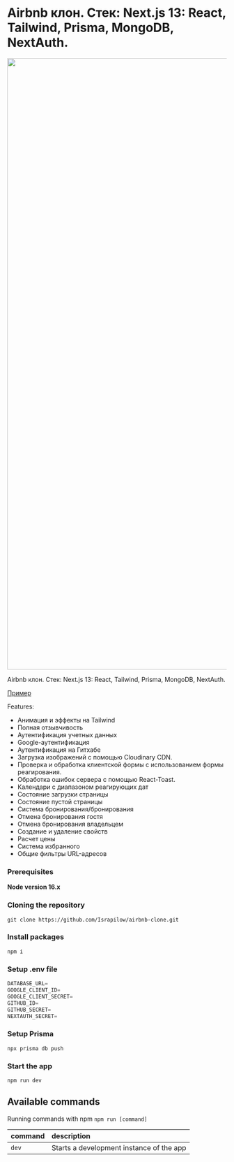 # Airbnb клон. Стек: Next.js 13: React, Tailwind, Prisma, MongoDB, NextAuth.

<a href="https://github-production-user-asset-6210df.s3.amazonaws.com/64312144/246891702-15470137-b6b7-4b00-bec5-07ed17e0b912.jpg" target="_blank">
  <img src="https://github-production-user-asset-6210df.s3.amazonaws.com/64312144/246891702-15470137-b6b7-4b00-bec5-07ed17e0b912.jpg" width="1400"/>
</a>

Airbnb клон.
Стек: Next.js 13: React, Tailwind, Prisma, MongoDB, NextAuth.

[Пример](https://airbnb-clone-flame-one.vercel.app)

Features:

- Анимация и эффекты на Tailwind
- Полная отзывчивость
- Аутентификация учетных данных
- Google-аутентификация
- Аутентификация на Гитхабе
- Загрузка изображений с помощью Cloudinary CDN.
- Проверка и обработка клиентской формы с использованием формы реагирования.
- Обработка ошибок сервера с помощью React-Toast.
- Календари с диапазоном реагирующих дат
- Состояние загрузки страницы
- Состояние пустой страницы
- Система бронирования/бронирования
- Отмена бронирования гостя
- Отмена бронирования владельцем
- Создание и удаление свойств
- Расчет цены
- Система избранного
- Общие фильтры URL-адресов

### Prerequisites

**Node version 16.x**

### Cloning the repository

```shell
git clone https://github.com/Israpilow/airbnb-clone.git
```

### Install packages

```shell
npm i
```

### Setup .env file


```js
DATABASE_URL=
GOOGLE_CLIENT_ID=
GOOGLE_CLIENT_SECRET=
GITHUB_ID=
GITHUB_SECRET=
NEXTAUTH_SECRET=
```

### Setup Prisma

```shell
npx prisma db push

```

### Start the app

```shell
npm run dev
```

## Available commands

Running commands with npm `npm run [command]`

| command         | description                              |
| :-------------- | :--------------------------------------- |
| `dev`           | Starts a development instance of the app |
